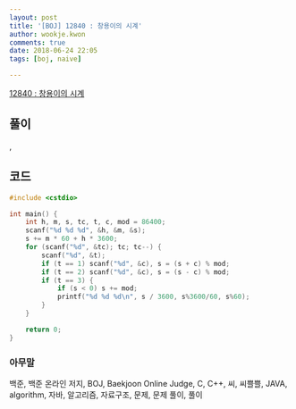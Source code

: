 ```yaml
---
layout: post
title: '[BOJ] 12840 : 창용이의 시계'
author: wookje.kwon
comments: true
date: 2018-06-24 22:05
tags: [boj, naive]

---
```


[12840 : 창용이의 시계](https://www.acmicpc.net/problem/12840)  

## 풀이

,

## 코드

```cpp
#include <cstdio>

int main() {
	int h, m, s, tc, t, c, mod = 86400;
	scanf("%d %d %d", &h, &m, &s);
	s += m * 60 + h * 3600;
	for (scanf("%d", &tc); tc; tc--) {
		scanf("%d", &t);
		if (t == 1) scanf("%d", &c), s = (s + c) % mod;
		if (t == 2) scanf("%d", &c), s = (s - c) % mod;
		if (t == 3) {
			if (s < 0) s += mod;
			printf("%d %d %d\n", s / 3600, s%3600/60, s%60);
		}
	}

	return 0;
}
```

### 아무말  
백준, 백준 온라인 저지, BOJ, Baekjoon Online Judge, C, C++, 씨, 씨쁠쁠, JAVA, algorithm, 자바, 알고리즘, 자료구조, 문제, 문제 풀이, 풀이
